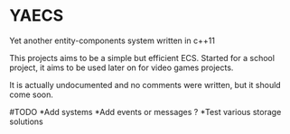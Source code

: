 YAECS
=====

Yet another entity-components system written in c++11

  This projects aims to be a simple but efficient ECS. Started for a school project, it aims to be used later on for video games projects.
  
  It is actually undocumented and no comments were written, but it should come soon.

#TODO
*Add systems
*Add events or messages ?
*Test various storage solutions